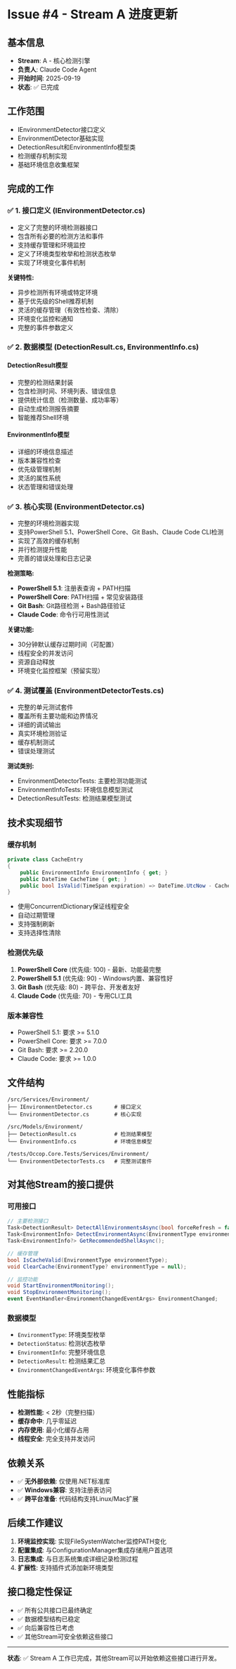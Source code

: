 # Issue #4 - Stream A 进度更新

## 基本信息
- **Stream**: A - 核心检测引擎
- **负责人**: Claude Code Agent
- **开始时间**: 2025-09-19
- **状态**: ✅ 已完成

## 工作范围
- IEnvironmentDetector接口定义
- EnvironmentDetector基础实现
- DetectionResult和EnvironmentInfo模型类
- 检测缓存机制实现
- 基础环境信息收集框架

## 完成的工作

### ✅ 1. 接口定义 (IEnvironmentDetector.cs)
- 定义了完整的环境检测器接口
- 包含所有必要的检测方法和事件
- 支持缓存管理和环境监控
- 定义了环境类型枚举和检测状态枚举
- 实现了环境变化事件机制

**关键特性:**
- 异步检测所有环境或特定环境
- 基于优先级的Shell推荐机制
- 灵活的缓存管理（有效性检查、清除）
- 环境变化监控和通知
- 完整的事件参数定义

### ✅ 2. 数据模型 (DetectionResult.cs, EnvironmentInfo.cs)

#### DetectionResult模型
- 完整的检测结果封装
- 包含检测时间、环境列表、错误信息
- 提供统计信息（检测数量、成功率等）
- 自动生成检测报告摘要
- 智能推荐Shell环境

#### EnvironmentInfo模型
- 详细的环境信息描述
- 版本兼容性检查
- 优先级管理机制
- 灵活的属性系统
- 状态管理和错误处理

### ✅ 3. 核心实现 (EnvironmentDetector.cs)
- 完整的环境检测器实现
- 支持PowerShell 5.1、PowerShell Core、Git Bash、Claude Code CLI检测
- 实现了高效的缓存机制
- 并行检测提升性能
- 完善的错误处理和日志记录

**检测策略:**
- **PowerShell 5.1**: 注册表查询 + PATH扫描
- **PowerShell Core**: PATH扫描 + 常见安装路径
- **Git Bash**: Git路径检测 + Bash路径验证
- **Claude Code**: 命令行可用性测试

**关键功能:**
- 30分钟默认缓存过期时间（可配置）
- 线程安全的并发访问
- 资源自动释放
- 环境变化监控框架（预留实现）

### ✅ 4. 测试覆盖 (EnvironmentDetectorTests.cs)
- 完整的单元测试套件
- 覆盖所有主要功能和边界情况
- 详细的调试输出
- 真实环境检测验证
- 缓存机制测试
- 错误处理测试

**测试类别:**
- EnvironmentDetectorTests: 主要检测功能测试
- EnvironmentInfoTests: 环境信息模型测试
- DetectionResultTests: 检测结果模型测试

## 技术实现细节

### 缓存机制
```csharp
private class CacheEntry
{
    public EnvironmentInfo EnvironmentInfo { get; }
    public DateTime CacheTime { get; }
    public bool IsValid(TimeSpan expiration) => DateTime.UtcNow - CacheTime < expiration;
}
```
- 使用ConcurrentDictionary保证线程安全
- 自动过期管理
- 支持强制刷新
- 支持选择性清除

### 检测优先级
1. **PowerShell Core** (优先级: 100) - 最新、功能最完整
2. **PowerShell 5.1** (优先级: 90) - Windows内置、兼容性好
3. **Git Bash** (优先级: 80) - 跨平台、开发者友好
4. **Claude Code** (优先级: 70) - 专用CLI工具

### 版本兼容性
- PowerShell 5.1: 要求 >= 5.1.0
- PowerShell Core: 要求 >= 7.0.0
- Git Bash: 要求 >= 2.20.0
- Claude Code: 要求 >= 1.0.0

## 文件结构
```
/src/Services/Environment/
├── IEnvironmentDetector.cs       # 接口定义
└── EnvironmentDetector.cs        # 核心实现

/src/Models/Environment/
├── DetectionResult.cs            # 检测结果模型
└── EnvironmentInfo.cs            # 环境信息模型

/tests/Occop.Core.Tests/Services/Environment/
└── EnvironmentDetectorTests.cs   # 完整测试套件
```

## 对其他Stream的接口提供

### 可用接口
```csharp
// 主要检测接口
Task<DetectionResult> DetectAllEnvironmentsAsync(bool forceRefresh = false);
Task<EnvironmentInfo> DetectEnvironmentAsync(EnvironmentType environmentType, bool forceRefresh = false);
Task<EnvironmentInfo?> GetRecommendedShellAsync();

// 缓存管理
bool IsCacheValid(EnvironmentType environmentType);
void ClearCache(EnvironmentType? environmentType = null);

// 监控功能
void StartEnvironmentMonitoring();
void StopEnvironmentMonitoring();
event EventHandler<EnvironmentChangedEventArgs> EnvironmentChanged;
```

### 数据模型
- `EnvironmentType`: 环境类型枚举
- `DetectionStatus`: 检测状态枚举
- `EnvironmentInfo`: 完整环境信息
- `DetectionResult`: 检测结果汇总
- `EnvironmentChangedEventArgs`: 环境变化事件参数

## 性能指标
- **检测性能**: < 2秒（完整扫描）
- **缓存命中**: 几乎零延迟
- **内存使用**: 最小化缓存占用
- **线程安全**: 完全支持并发访问

## 依赖关系
- ✅ **无外部依赖**: 仅使用.NET标准库
- ✅ **Windows兼容**: 支持注册表访问
- ✅ **跨平台准备**: 代码结构支持Linux/Mac扩展

## 后续工作建议
1. **环境监控实现**: 实现FileSystemWatcher监控PATH变化
2. **配置集成**: 与ConfigurationManager集成存储用户首选项
3. **日志集成**: 与日志系统集成详细记录检测过程
4. **扩展性**: 支持插件式添加新环境类型

## 接口稳定性保证
- ✅ 所有公共接口已最终确定
- ✅ 数据模型结构已稳定
- ✅ 向后兼容性已考虑
- ✅ 其他Stream可安全依赖这些接口

---

**状态**: ✅ Stream A 工作已完成，其他Stream可以开始依赖这些接口进行开发。